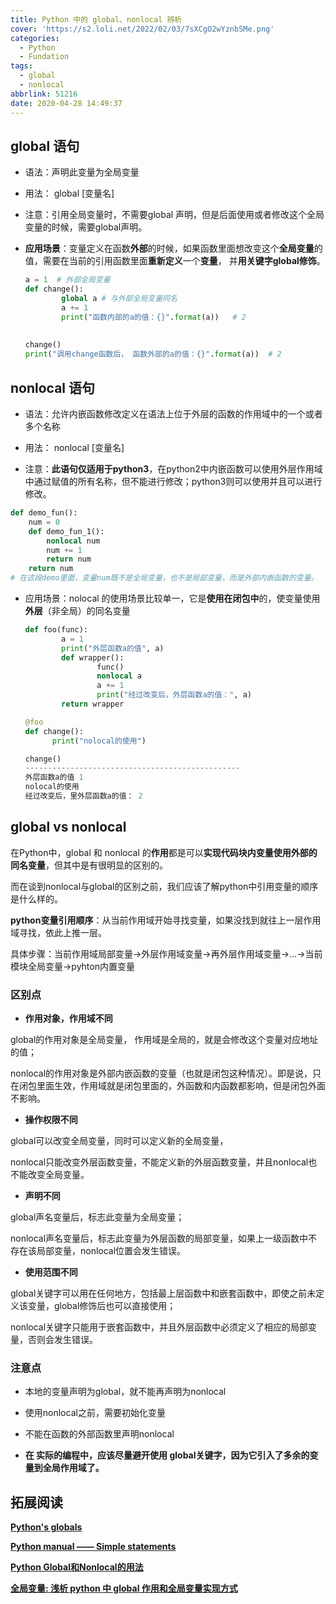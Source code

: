 ```yaml
---
title: Python 中的 global、nonlocal 辨析
cover: 'https://s2.loli.net/2022/02/03/7sXCgO2wYznbSMe.png'
categories:
  - Python
  - Fundation
tags:
  - global
  - nonlocal
abbrlink: 51216
date: 2020-04-28 14:49:37
---
```


## global 语句

- 语法：声明此变量为全局变量

- 用法： global [变量名]

- 注意：引用全局变量时，不需要global 声明，但是后面使用或者修改这个全局变量的时候，需要global声明。

- **应用场景**：变量定义在函数**外部**的时候，如果函数里面想改变这个**全局变量**的值，需要在当前的引用函数里面**重新定义**一个**变量**， 并**用关键字global修饰**。

  <!--more-->
  
  ```python
  a = 1  # 外部全局变量
  def change():
          global a # 与外部全局变量同名
          a += 1
          print("函数内部的a的值：{}".format(a))   # 2
                
                
  change()
  print("调用change函数后， 函数外部的a的值：{}".format(a))  # 2
  ```

## nonlocal 语句

- 语法：允许内嵌函数修改定义在语法上位于外层的函数的作用域中的一个或者多个名称

- 用法： nonlocal [变量名]

- 注意：**此语句仅适用于python3**，在python2中内嵌函数可以使用外层作用域中通过赋值的所有名称，但不能进行修改；python3则可以使用并且可以进行修改。

```python
def demo_fun():
    num = 0
    def demo_fun_1():
        nonlocal num
        num += 1
        return num
    return num
# 在这段demo里面，变量num既不是全局变量，也不是局部变量，而是外部内嵌函数的变量。
```

- 应用场景：nolocal 的使用场景比较单一，它是**使用在闭包中**的，使变量使用**外层**（非全局）的同名变量

  ```python
  def foo(func):
          a = 1
          print("外层函数a的值", a)
          def wrapper():
                  func()
                  nonlocal a
                  a += 1
                  print("经过改变后，外层函数a的值：", a)
          return wrapper
  
  @foo
  def change():
        print("nolocal的使用")
  
  change()
  ------------------------------------------------
  外层函数a的值 1
  nolocal的使用
  经过改变后，里外层函数a的值： 2
  ```



## global vs nonlocal

在Python中，global 和 nonlocal 的**作用**都是可以**实现代码块内变量使用外部的同名变量**，但其中是有很明显的区别的。

而在谈到nonlocal与global的区别之前，我们应该了解python中引用变量的顺序是什么样的。

**python变量引用顺序**：从当前作用域开始寻找变量，如果没找到就往上一层作用域寻找，依此上推一层。

具体步骤：当前作用域局部变量->外层作用域变量->再外层作用域变量->…->当前模块全局变量->pyhton内置变量

### 区别点

- **作用对象，作用域不同**

global的作用对象是全局变量， 作用域是全局的，就是会修改这个变量对应地址的值；

nonlocal的作用对象是外部内嵌函数的变量（也就是闭包这种情况）。即是说，只在闭包里面生效，作用域就是闭包里面的，外函数和内函数都影响，但是闭包外面不影响。

- **操作权限不同**

global可以改变全局变量，同时可以定义新的全局变量，

nonlocal只能改变外层函数变量，不能定义新的外层函数变量，并且nonlocal也不能改变全局变量。

- **声明不同**

global声名变量后，标志此变量为全局变量；

nonlocal声名变量后，标志此变量为外层函数的局部变量，如果上一级函数中不存在该局部变量，nonlocal位置会发生错误。

- **使用范围不同**

global关键字可以用在任何地方，包括最上层函数中和嵌套函数中，即使之前未定义该变量，global修饰后也可以直接使用；

nonlocal关键字只能用于嵌套函数中，并且外层函数中必须定义了相应的局部变量，否则会发生错误。

### 注意点

- 本地的变量声明为global，就不能再声明为nonlocal
- 使用nonlocal之前，需要初始化变量
- 不能在函数的外部函数里声明nonlocal

- **在 实际的编程中，应该尽量避开使用 global关键字，因为它引入了多余的变量到全局作用域了。**



## 拓展阅读

[**Python's globals**](https://punchagan.muse-amuse.in/blog/python-globals/)

[**Python manual —— Simple statements**](https://docs.python.org/3/reference/simple_stmts.html#the-nonlocal-statement)

[**Python Global和Nonlocal的用法**](https://blog.csdn.net/weixin_42514606/article/details/104004237)

[**全局变量: 浅析 python 中 global 作用和全局变量实现方式**](https://blog.csdn.net/JackLang/article/details/81294208?depth_1-utm_source=distribute.pc_relevant.none-task-blog-BlogCommendFromMachineLearnPai2-2&utm_source=distribute.pc_relevant.none-task-blog-BlogCommendFromMachineLearnPai2-2)


